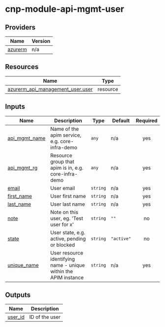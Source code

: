 # cnp-module-api-mgmt-user

## Providers

| Name | Version |
|------|---------|
| <a name="provider_azurerm"></a> [azurerm](#provider\_azurerm) | n/a |

## Resources

| Name | Type |
|------|------|
| [azurerm_api_management_user.user](https://registry.terraform.io/providers/hashicorp/azurerm/latest/docs/resources/api_management_user) | resource |

## Inputs

| Name | Description | Type | Default | Required |
|------|-------------|------|---------|:--------:|
| <a name="input_api_mgmt_name"></a> [api\_mgmt\_name](#input\_api\_mgmt\_name) | Name of the apim service, e.g. core-infra-demo | `any` | n/a | yes |
| <a name="input_api_mgmt_rg"></a> [api\_mgmt\_rg](#input\_api\_mgmt\_rg) | Resource group that apim is in, e.g. core-infra-demo | `any` | n/a | yes |
| <a name="input_email"></a> [email](#input\_email) | User email | `string` | n/a | yes |
| <a name="input_first_name"></a> [first\_name](#input\_first\_name) | User first name | `string` | n/a | yes |
| <a name="input_last_name"></a> [last\_name](#input\_last\_name) | User last name | `string` | n/a | yes |
| <a name="input_note"></a> [note](#input\_note) | Note on this user, eg. 'Test user for x' | `string` | `""` | no |
| <a name="input_state"></a> [state](#input\_state) | User state, e.g. active, pending or blocked | `string` | `"active"` | no |
| <a name="input_unique_name"></a> [unique\_name](#input\_unique\_name) | User resource identifying name - unique within the APIM instance | `string` | n/a | yes |

## Outputs

| Name | Description |
|------|-------------|
| <a name="output_user_id"></a> [user\_id](#output\_user\_id) | ID of the user |